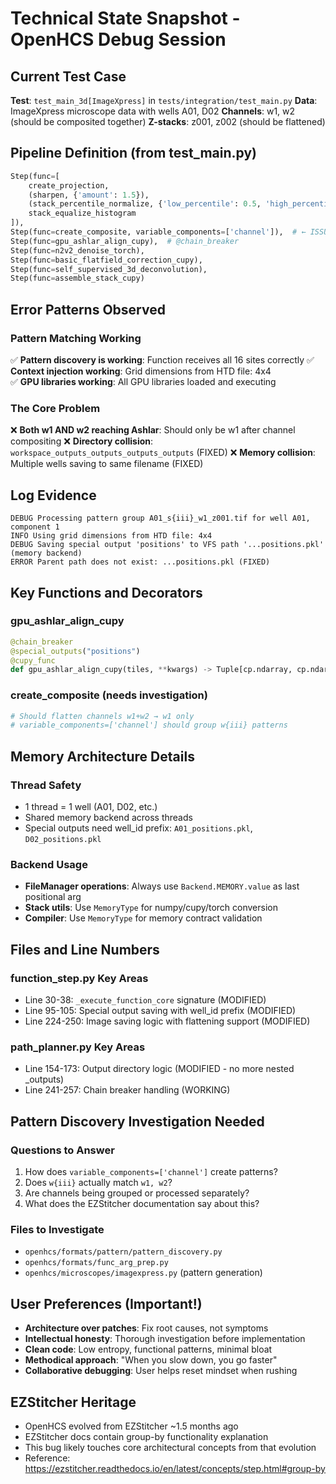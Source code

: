 # Technical State Snapshot - OpenHCS Debug Session

## Current Test Case
**Test**: `test_main_3d[ImageXpress]` in `tests/integration/test_main.py`
**Data**: ImageXpress microscope data with wells A01, D02
**Channels**: w1, w2 (should be composited together)
**Z-stacks**: z001, z002 (should be flattened)

## Pipeline Definition (from test_main.py)
```python
Step(func=[
    create_projection,
    (sharpen, {'amount': 1.5}),
    (stack_percentile_normalize, {'low_percentile': 0.5, 'high_percentile': 99.5}),
    stack_equalize_histogram
]),
Step(func=create_composite, variable_components=['channel']),  # ← ISSUE HERE
Step(func=gpu_ashlar_align_cupy),  # @chain_breaker
Step(func=n2v2_denoise_torch),
Step(func=basic_flatfield_correction_cupy),
Step(func=self_supervised_3d_deconvolution),
Step(func=assemble_stack_cupy)
```

## Error Patterns Observed

### Pattern Matching Working
✅ **Pattern discovery is working**: Function receives all 16 sites correctly
✅ **Context injection working**: Grid dimensions from HTD file: 4x4  
✅ **GPU libraries working**: All GPU libraries loaded and executing

### The Core Problem
❌ **Both w1 AND w2 reaching Ashlar**: Should only be w1 after channel compositing
❌ **Directory collision**: `workspace_outputs_outputs_outputs_outputs` (FIXED)
❌ **Memory collision**: Multiple wells saving to same filename (FIXED)

## Log Evidence
```
DEBUG Processing pattern group A01_s{iii}_w1_z001.tif for well A01, component 1
INFO Using grid dimensions from HTD file: 4x4
DEBUG Saving special output 'positions' to VFS path '...positions.pkl' (memory backend)
ERROR Parent path does not exist: ...positions.pkl (FIXED)
```

## Key Functions and Decorators

### gpu_ashlar_align_cupy
```python
@chain_breaker
@special_outputs("positions")
@cupy_func
def gpu_ashlar_align_cupy(tiles, **kwargs) -> Tuple[cp.ndarray, cp.ndarray]:
```

### create_composite (needs investigation)
```python
# Should flatten channels w1+w2 → w1 only
# variable_components=['channel'] should group w{iii} patterns
```

## Memory Architecture Details

### Thread Safety
- 1 thread = 1 well (A01, D02, etc.)
- Shared memory backend across threads
- Special outputs need well_id prefix: `A01_positions.pkl`, `D02_positions.pkl`

### Backend Usage
- **FileManager operations**: Always use `Backend.MEMORY.value` as last positional arg
- **Stack utils**: Use `MemoryType` for numpy/cupy/torch conversion
- **Compiler**: Use `MemoryType` for memory contract validation

## Files and Line Numbers

### function_step.py Key Areas
- Line 30-38: `_execute_function_core` signature (MODIFIED)
- Line 95-105: Special output saving with well_id prefix (MODIFIED)  
- Line 224-250: Image saving logic with flattening support (MODIFIED)

### path_planner.py Key Areas
- Line 154-173: Output directory logic (MODIFIED - no more nested _outputs)
- Line 241-257: Chain breaker handling (WORKING)

## Pattern Discovery Investigation Needed

### Questions to Answer
1. How does `variable_components=['channel']` create patterns?
2. Does `w{iii}` actually match `w1, w2`?
3. Are channels being grouped or processed separately?
4. What does the EZStitcher documentation say about this?

### Files to Investigate
- `openhcs/formats/pattern/pattern_discovery.py`
- `openhcs/formats/func_arg_prep.py`
- `openhcs/microscopes/imagexpress.py` (pattern generation)

## User Preferences (Important!)
- **Architecture over patches**: Fix root causes, not symptoms
- **Intellectual honesty**: Thorough investigation before implementation  
- **Clean code**: Low entropy, functional patterns, minimal bloat
- **Methodical approach**: "When you slow down, you go faster"
- **Collaborative debugging**: User helps reset mindset when rushing

## EZStitcher Heritage
- OpenHCS evolved from EZStitcher ~1.5 months ago
- EZStitcher docs contain group-by functionality explanation
- This bug likely touches core architectural concepts from that evolution
- Reference: https://ezstitcher.readthedocs.io/en/latest/concepts/step.html#group-by
